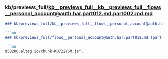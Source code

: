 ### kb/previews_full/kb__previews_full__kb__previews_full__flows__personal_account@auth.har.part012.md.part002.md.md

```md
### kb/previews_full/kb__previews_full__flows__personal_account@auth.har.part012.md.part002.md

```md
### kb/previews_full/flows__personal_account@auth.har.part012.md (part 002)

```md
958200.alteg.io/chunk-KO722YSM.js",
                   
```

```

```

```
